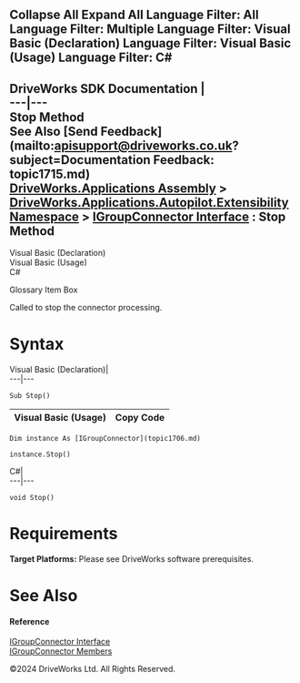        

 Collapse All Expand All  Language Filter: All  Language Filter: Multiple  Language Filter: Visual Basic (Declaration) Language Filter: Visual Basic (Usage) Language Filter: C#  
---  
DriveWorks SDK Documentation  |   
---|---  
Stop Method   
See Also [Send Feedback](mailto:apisupport@driveworks.co.uk?subject=Documentation Feedback: topic1715.md)  
[DriveWorks.Applications Assembly](topic13.md) > [DriveWorks.Applications.Autopilot.Extensibility Namespace](topic1633.md) > [IGroupConnector Interface](topic1706.md) : Stop Method  
---  
  
Visual Basic (Declaration)    
Visual Basic (Usage)    
C# 

Glossary Item Box

Called to stop the connector processing. 

# Syntax

Visual Basic (Declaration)|   
---|---  
      
    
    Sub Stop()   
  
Visual Basic (Usage)| Copy Code  
---|---  
      
    
    Dim instance As [IGroupConnector](topic1706.md)
     
    instance.Stop()  
  
C#|   
---|---  
      
    
    void Stop()  
  
# Requirements

**Target Platforms:** Please see DriveWorks software prerequisites.

# See Also

#### Reference

[IGroupConnector Interface](topic1706.md)   
[IGroupConnector Members](topic1707.md)

©2024 DriveWorks Ltd. All Rights Reserved.
